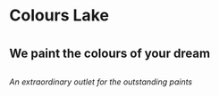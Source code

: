 # Colours Lake <h1>
## We paint the colours of your dream<h2>
###### An extraordinary outlet for the outstanding paints<h6>

